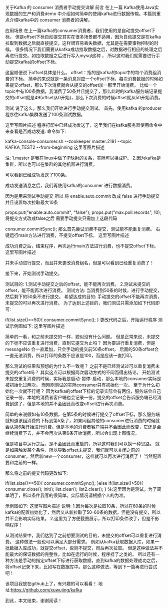 关于Kafka 的 consumer 消费者手动提交详解
前言
在上一篇 Kafka使用Java实现数据的生产和消费demo 中介绍如何简单的使用kafka进行数据传输。本篇则重点介绍kafka中的 consumer 消费者的讲解。

应用场景
在上一篇kafka的consumer消费者，我们使用的是自动提交offset下标。
但是offset下标自动提交其实在很多场景都不适用，因为自动提交是在kafka拉取到数据之后就直接提交，这样很容易丢失数据，尤其是在需要事物控制的时候。
很多情况下我们需要从kafka成功拉取数据之后，对数据进行相应的处理之后再进行提交。如拉取数据之后进行写入mysql这种 ， 所以这时我们就需要进行手动提交kafka的offset下标。

这里顺便说下offset具体是什么。
offset：指的是kafka的topic中的每个消费组消费的下标。
简单的来说就是一条消息对应一个offset下标，每次消费数据的时候如果提交offset，那么下次消费就会从提交的offset加一那里开始消费。
比如一个topic中有100条数据，我消费了50条并且提交了，那么此时的kafka服务端记录提交的offset就是49(offset从0开始)，那么下次消费的时候offset就从50开始消费。

测试
说了这么，那么我们开始进行手动提交测试。
首先，使用kafka 的producer 程序往kafka集群发送了100条测试数据。

这里写图片描述
程序打印中已经成功发送了，这里我们在kafka服务器使用命令中来查看是否成功发送.
命令如下:

 kafka-console-consumer.sh  --zookeeper master:2181  --topic KAFKA_TEST2 --from-beginning
这里写图片描述

注:
1.master 是我在linux中做了IP映射的关系，实际可以换成IP。
2.因为kafka是集群，所以也可以在集群的其他机器进行消费。

可以看到已经成功发送了100条。

成功发送消息之后，我们再使用kafka的consumer 进行数据消费。

因为是用来测试手动提交
所以 将 enable.auto.commit 改成 false 进行手动提交
并且设置每次拉取最大10条

props.put("enable.auto.commit", "false");
props.put("max.poll.records", 10);
将提交方式改成false之后
需要手动提交只需加上这段代码

consumer.commitSync();
那么首先尝试消费不提交，测试能不能重复消费。
右键运行main方法进行消费，不提交offset下标。
这里写图片描述

成功消费之后，结束程序，再次运行main方法进行消费，也不提交offset下标。
这里写图片描述

并未手动进行提交，而且并未更改消费组名，但是可以看到已经重复消费了！

接下来，开始测试手动提交。

测试目的:
1.测试手动提交之后的offset，能不能再次消费。
2.测试未提交的offset，能不能再次进行消费。
测试方法: 当消费到50条的时候，进行手动提交，然后剩下的50条不进行提交。
希望达成的目的: 手动提交的offset不能再次消费，未提交的可以再次进行消费。
为了达到上述目的，我们测试只需添加如下代码即可:

if(list.size()==50){
    consumer.commitSync();
}
更改代码之后，开始运行程序
测试示例图如下:
这里写图片描述

简单的一看，和之前未提交的一样，貌似没有什么问题。
但是正常来说，未提交的下标不应该重复进行消费，直到它提交为止吗？
因为要进行重复消费，但是messageNo 会一直累加，只会手动的提交前50条offset，
后面的50条offset会一直无法消费，所以打印的条数不应该是100，而是应该一直打印。

那么测试的结果和预想的为什么不一致呢？
之前不是已经测试过可以重复消费未提交的offset吗？
其实这点可以根据两次启动方式的不同而得出结论。
开始测试未提交重复消费的时候，实际我是启动-暂停-启动，那么本地的consumer实际是被初始化过两次。
而刚刚测试的实际consumer只有初始化一次。
至于为什么初始化一次就不行呢？
因为kafka的offset下标的记录实际会有两份，服务端会自己记录一份，本地的消费者客户端也会记录一份，提交的offset会告诉服务端已经消费到这了，但是本地的并不会因此而改变offset进行再次消费。

简单的来说假如有10条数据，在第5条的时候进行提交了offset下标，那么服务端就知道该组消费的下标到第5条了，如果同组其他的consumer进行消费的时候就会从第6条开始进行消费。但是本地的消费者客户端并不会因此而改变，它还是会继续消费下去，并不会再次从第6条开始消费，所以会出现上图情况。

但是项目中运行之后，是不会因此而重启的，所以这时我们可以换一种思路。
就是如果触发某个条件，所以导致offset未提交，我们就可以关闭之前的consumer，然后新new一个consumer，这样就可以再次进行消费了！ 当然配置要和之前的一样。

那么将之前的提交代码更改如下:

if(list.size()==50){
    consumer.commitSync();
}else if(list.size()>50){
    consumer.close();
    init();
    list.clear();
    list2.clear();
}
注:这里因为是测试，为了简单明了，所以条件我写的很简单。实际情况请根据个人的为准。

示例图如下:
这里写图片描述
说明:
1.因为每次是拉取10条，所以在60条的时候kafka的配置初始化了，然后又从新拉取了50-60条的数据，但是没有提交，所以并不会影响实际结果。
2.这里为了方便截图展示，所以打印条件改了，但是不影响程序！

从测试结果中，我们达到了之前想要测试的目的，未提交的offset可以重复进行消费。
这种做法一般也可以满足大部分需求。
例如从kafka获取数据入库，如果一批数据入库成功，就提交offset，否则不提交，然后再次拉取。
但是这种做法并不能最大的保证数据的完整性。比如在运行的时候，程序挂了之类的。
所以还有一种方法是手动的指定offset下标进行获取数据，直到kafka的数据处理成功之后，将offset记录下来，比如写在数据库中。那么这种做法，等到下一篇再进行尝试吧！

该项目我放在github上了，有兴趣的可以看看！
地址:https://github.com/xuwujing/kafka

到此，本文结束，谢谢阅读！